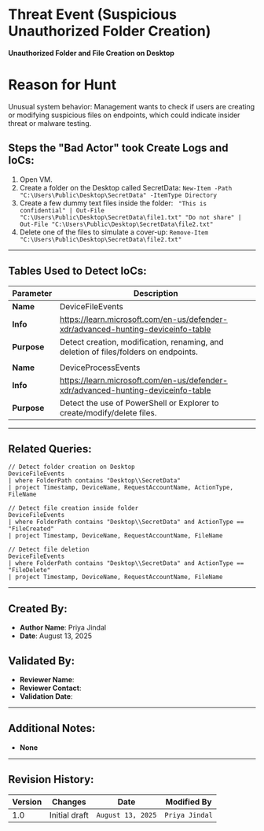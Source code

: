 # Threat Event (Suspicious Unauthorized Folder Creation)
**Unauthorized Folder and File Creation on Desktop**

# Reason for Hunt
Unusual system behavior: Management wants to check if users are creating or modifying suspicious files on endpoints, which could indicate insider threat or malware testing.

## Steps the "Bad Actor" took Create Logs and IoCs:
1. Open VM.
2. Create a folder on the Desktop called SecretData: ``` New-Item -Path "C:\Users\Public\Desktop\SecretData" -ItemType Directory ```
3. Create a few dummy text files inside the folder: ``` "This is confidential" | Out-File "C:\Users\Public\Desktop\SecretData\file1.txt"
"Do not share" | Out-File "C:\Users\Public\Desktop\SecretData\file2.txt"```
4. Delete one of the files to simulate a cover-up: ```Remove-Item "C:\Users\Public\Desktop\SecretData\file2.txt"```


---

## Tables Used to Detect IoCs:
| **Parameter**       | **Description**                                                              |
|---------------------|------------------------------------------------------------------------------|
| **Name**| DeviceFileEvents|
| **Info**|https://learn.microsoft.com/en-us/defender-xdr/advanced-hunting-deviceinfo-table|
| **Purpose**| Detect creation, modification, renaming, and deletion of files/folders on endpoints. |
|||
| **Name**| DeviceProcessEvents|
| **Info**|https://learn.microsoft.com/en-us/defender-xdr/advanced-hunting-deviceinfo-table|
| **Purpose**| Detect the use of PowerShell or Explorer to create/modify/delete files.|


---

## Related Queries:
```kql
// Detect folder creation on Desktop
DeviceFileEvents
| where FolderPath contains "Desktop\\SecretData"
| project Timestamp, DeviceName, RequestAccountName, ActionType, FileName

// Detect file creation inside folder
DeviceFileEvents
| where FolderPath contains "Desktop\\SecretData" and ActionType == "FileCreated"
| project Timestamp, DeviceName, RequestAccountName, FileName

// Detect file deletion
DeviceFileEvents
| where FolderPath contains "Desktop\\SecretData" and ActionType == "FileDelete"
| project Timestamp, DeviceName, RequestAccountName, FileName

```

---

## Created By:
- **Author Name**: Priya Jindal 
- **Date**: August 13, 2025

## Validated By:
- **Reviewer Name**: 
- **Reviewer Contact**: 
- **Validation Date**: 

---

## Additional Notes:
- **None**

---

## Revision History:
| **Version** | **Changes**                   | **Date**         | **Modified By**   |
|-------------|-------------------------------|------------------|-------------------|
| 1.0         | Initial draft                  | `August 13, 2025`  | `Priya Jindal`   

